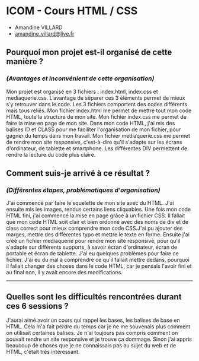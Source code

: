 # ICOM - Cours HTML / CSS #

* Amandine VILLARD
* amandine_villard@live.fr

## Pourquoi mon projet est-il organisé de cette manière ?
### _(Avantages et inconvénient de cette organisation)_
Mon projet est organisé en 3 fichiers : index.html, index.css et mediaquerie.css.
L’avantage de séparer ces 3 éléments permet de mieux s’y retrouver dans le code. Les 3 fichiers comportent des codes différents mais tous reliés. 
Mon fichier index.html me permet de mettre tout mon code HTML, toute la structure de mon site. 
Mon fichier index.css me permet de faire la mise en page de mon site. Dans mon code HTML, j'ai mis des balises ID et CLASS pour me faciliter l'organisation de mon fichier, pour gagner du temps dans mon travail.
Mon fichier mediaquerie.css me permet de rendre mon site responsive, c'est-à-dire qu'il s'adapte sur les écrans d'ordinateur, de tablette et smartphone. 
Les différentes DIV permettent de rendre la lecture du code plus claire.

## Comment suis-je arrivé à ce résultat ?
### _(Différentes étapes, problématiques d'organisation)_
J'ai commencé par faire le squelette de mon site avec du HTML. J'ai ensuite mis les images, rendus certains liens cliquables. Une fois mon code HTML fini, j'ai commencé la mise en page grâce à un fichier CSS. Il fallait que mon code HTML soit clair et bien ordonné avec des noms de div et de class correct pour mieux comprendre mon code CSS.J'ai pu ajouter des marges, mettre des différentes typo et mettre le texte en forme. Ensuite j'ai créé un fichier mediaquerie pour rendre mon site responsive, pour qu'il s'adapte sur différents supports, à savoir écran d'ordinateur, écran de portable et écran de tablette. J'ai eu quelques problèmes pour faire ce fichier. J'ai eu du mal à comprendre ce qu'il fallait mettre dedans, pourquoi il fallait changer des choses dans le code HTML, car je pensais l'avoir fini et au final non, il y avait encore des modifications.  

---
## Quelles sont les difficultés rencontrées durant ces 6 sessions ?
J'aurai aimé avoir un cours qui rappel les bases, les balises de base en HTML. Cela m'a fait perdre du temps car je ne me souvenais plus comment on utilisait certaines balises. Je n'ai toujours pas compris comment on pouvait rendre un site responsive et je trouve ça dommage. Sinon j'ai appris beaucoup de choses que je ne connaissais pas au sujet du web et de HTML, c'était très intéressant. 
